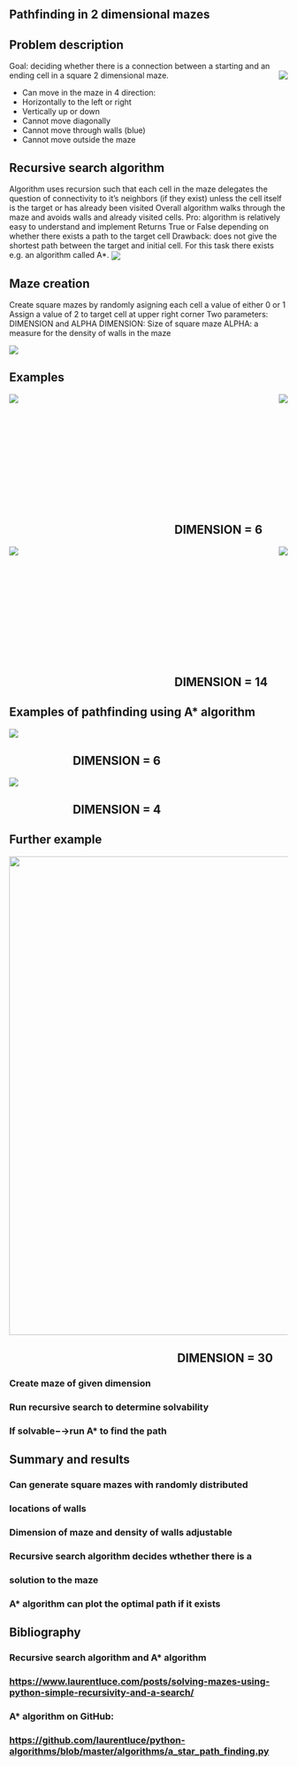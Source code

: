 ## Pathfinding in 2 dimensional mazes

## Problem description
Goal: deciding whether there is a connection between a
starting and an ending cell in a square 2 dimensional maze.
<img align="right"  src="https://github.com/blatmand/pathfinding_in_maze/blob/master/Example_Grid.png">

* Can move in the maze in 4
direction:
* Horizontally to the left or
right
* Vertically up or down
* Cannot move diagonally
* Cannot move through walls
(blue)
* Cannot move outside the maze

## Recursive search algorithm

Algorithm uses recursion such that each cell in the maze
delegates the question of connectivity to it’s neighbors (if they
exist) unless the cell itself is the target or has already been
visited
Overall algorithm walks through the maze and avoids walls
and already visited cells.
Pro: algorithm is relatively easy to understand and implement
Returns True or False depending on whether there exists a
path to the target cell
Drawback: does not give the shortest path between the target
and initial cell. For this task there exists e.g. an algorithm
called A*.
<img align="center"  src="https://github.com/blatmand/pathfinding_in_maze/blob/master/recursive_search_algorithm.JPG">

## Maze creation

Create square mazes by randomly asigning each cell a value of
either 0 or 1
Assign a value of 2 to target cell at upper right corner
Two parameters: DIMENSION and ALPHA
DIMENSION: Size of square maze
ALPHA: a measure for the density of walls in the maze

<img align="center"  src="https://github.com/blatmand/pathfinding_in_maze/blob/master/probabilities.png">

## Examples
<img align="left"  src="https://github.com/blatmand/pathfinding_in_maze/blob/master/True2.JPG">
<img align="right"  src="https://github.com/blatmand/pathfinding_in_maze/blob/master/False2.JPG">

<p>&nbsp;</p>
<p>&nbsp;</p>
<p>&nbsp;</p>
<p>&nbsp;</p>
<p>&nbsp;</p>
<p>&nbsp;</p>
<p>&nbsp;</p>

## &emsp;&emsp;&emsp;&emsp;&emsp;&emsp;&emsp;&emsp;&emsp;&emsp;&emsp;&emsp;&emsp;&emsp; DIMENSION = 6
<img align="left"  src="https://github.com/blatmand/pathfinding_in_maze/blob/master/True.JPG">
<img align="right"  src="https://github.com/blatmand/pathfinding_in_maze/blob/master/False.JPG">

<p>&nbsp;</p>
<p>&nbsp;</p>
<p>&nbsp;</p>
<p>&nbsp;</p>
<p>&nbsp;</p>
<p>&nbsp;</p>
<p>&nbsp;</p>

## &emsp;&emsp;&emsp;&emsp;&emsp;&emsp;&emsp;&emsp;&emsp;&emsp;&emsp;&emsp;&emsp;&emsp; DIMENSION = 14

## Examples of pathfinding using A* algorithm

<img align="center"  src="https://github.com/blatmand/pathfinding_in_maze/blob/master/Plot1.png">

## &emsp;&emsp;&emsp;&emsp;&emsp;&nbsp; DIMENSION = 6

<img align="center"  src="https://github.com/blatmand/pathfinding_in_maze/blob/master/Plot2.png">

## &emsp;&emsp;&emsp;&emsp;&emsp;&nbsp; DIMENSION = 4

## Further example

<img align="center" width = "864"   src="https://github.com/blatmand/pathfinding_in_maze/blob/master/Plot3.png">

## &emsp;&emsp;&emsp;&emsp;&emsp;&emsp;&emsp;&emsp;&emsp;&emsp;&emsp;&emsp;&emsp;&emsp;&nbsp; DIMENSION = 30

### Create maze of given dimension
### Run recursive search to determine solvability
### If solvable−→run A* to find the path

## Summary and results

### Can generate square mazes with randomly distributed
### locations of walls
### Dimension of maze and density of walls adjustable
### Recursive search algorithm decides wthether there is a
### solution to the maze
### A* algorithm can plot the optimal path if it exists

## Bibliography

### Recursive search algorithm and A* algorithm
### https://www.laurentluce.com/posts/solving-mazes-using-python-simple-recursivity-and-a-search/
### A* algorithm on GitHub:
### https://github.com/laurentluce/python-algorithms/blob/master/algorithms/a_star_path_finding.py
